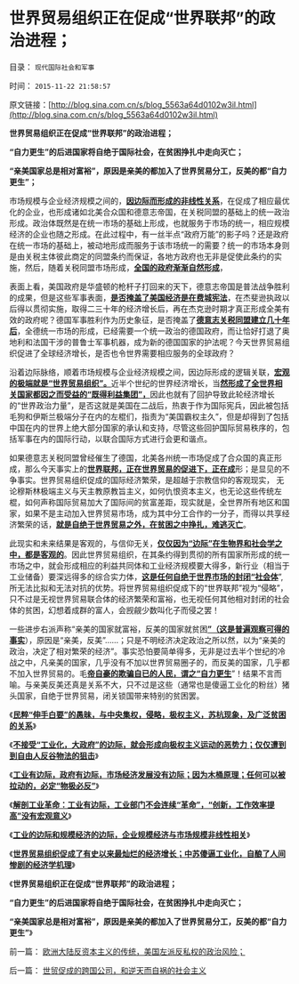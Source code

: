# 世界贸易组织正在促成“世界联邦”的政治进程；

目录： `现代国际社会和军事` 

时间： `2015-11-22 21:58:57` 

原文链接：[http://blog.sina.com.cn/s/blog_5563a64d0102w3il.html](http://blog.sina.com.cn/s/blog_5563a64d0102w3il.html)

**世界贸易组织正在促成“世界联邦”的政治进程；**

**“自力更生”的后进国家将自绝于国际社会，在贫困挣扎中走向灭亡；**

**“亲美国家总是相对富裕”，原因是亲美的都加入了世界贸易分工，反美的都“自力更生”；**

市场规模与企业经济规模之间的，[**因边际而形成的非线性关系**](../../../2015/11/19/工业的边际和规模经济的边际，.md)，在促成了相应最优化的企业，也形成诸如北美合众国和德意志帝国，在关税同盟的基础上的统一政治形成。政治体既然是在统一市场的基础上形成，也就服务于市场的统一，相应规模经济的企业也随之形成。在此过程中，有一丝半点“政府万能”的影子吗？还是政府在统一市场的基础上，被动地形成而服务于该市场统一的需要？统一的市场本身则是由关税主体彼此商定的同盟条约而保证，各地方政府也无非是促使此条约的实施，然后，随着关税同盟市场形成，[**全国的政府渐渐自然形成**](../../../2009/7/12/法律共同利益框架下的统一是真正稳定的统一.md)，

表面上看，美国政府是华盛顿的枪杆子打回来的天下，德意志帝国是普法战争胜利的成果，但是这些军事表面，[**是否掩盖了美国经济是在费城宪法**](../../../2015/4/4/费城会议中，华盛顿和杰斐逊路线的妥协；.md)，在杰斐逊执政以后得以贯彻实施，取得二三十年的经济增长后，再在杰克逊时期才真正形成全美有效的政府呢？德国军事胜利作为历史象征，是否掩盖了[**德意志关税同盟建立几十年后**](../../../2014/3/8/印度中国的衰落，与美国德国崛起，两者间的共同机理.md)，全德统一市场的形成，已经需要一个统一政治的德国政府，而让恰好打退了奥地利和法国干涉的普鲁士军事机器，成为新的德国国家的护法呢？今天世界贸易组织促进了全球经济增长，是否也令世界需要相应服务的全球政府？

沿着边际脉络，顺着市场规模与企业经济规模之间，因边际形成的逻辑关联，[**宏观的极端就是“世界贸易组织”。**](../../../2015/11/20/世贸促成的跨国公司，和逆天而自祸的社会主义.md)近半个世纪的世界经济增长，当[**然形成了全世界相关国家都因之而受益的“既得利益集团”，**](../../../2014/11/11/二战后的雅尔塔景气，局限性和经济增长边际.md)因此也就有了回护导致此轮经济增长的“世界政治力量”，是否这就是美国在二战后，热衷于作为国际宪兵，因此被包括毛狗和伊斯兰极端分子在内的左棍们，指责为“美国霸权主久”，但是却得到了包括中国在内的世界上绝大部分国家的承认和支持，尽管这些回护国际贸易秩序的，包括军事在内的国际行动，以联合国际方式进行会更和谐点。

如果德意志关税同盟曾经催生了德国，北美各州统一市场促成了合众国的真正形成，那么今天事实上的[**世界联邦，正在世界贸易的促进下，正在成**](../../../2011/4/2/国民主权原理维系了世界和平.md)形；是显见的不争事实。世界贸易组织促成的国际经济繁荣，是超越于宗教信仰的客观现实，
无论穆斯林极端主义与天主教原教旨主义，如何仇恨资本主义，也无论这些传统左棍，如何声称国际贸易加大了国际间的贫富差距，现实就是，全世界所有地区和国家，如果不是主动加入世界贸易市场，成为其中分工合作的一分子，而得以共享经济繁荣的话，[**就是自绝于世界贸易之外，在贫困之中挣扎，难逃灭亡**](../../../2011/1/18/美国不会支持中国“颜色革命”.md)。

此现实和未来结果是客观的，与信仰无关，[**仅仅因为“边际”在生物界和社会学之中，都是客观的**](../../../2015/11/17/工业有边际，政府有边际，市场经济发展没有边际；.md)。因此世界贸易组织，在其条约得到贯彻的所有国家所形成的统一市场之中，就会形成相应的利益共同体和工业经济规模要大得多，新行业（相当于工业储备）要深远得多的综合实力体，[**这是任何自绝于世界市场的封闭“社会体**](../../../2012/1/23/越是大国越依赖内需，越不能闭关锁国,越依赖于市场经济.md)”,所无法比拟和无法对抗的优势。将世界贸易组织促成下的“世界联邦”视为“侵略”，只不过是无视世界贸易联合体的经济繁荣和富裕，也无视任何其他相对封闭的社会体的贫困，幻想着成群的富人，会觊觎少数叫化子而侵之罢！

一些进步右派声称“亲美的国家就富裕，反美的国家就贫困[**”（这是普遍观察可得的事实**](../../../2014/1/4/社会经济的富裕与民主和国家大小的关系；.md)），原因是“亲美，反美”……；只是不明经济决定政治之所以然，以为“亲美的政治，决定了相对繁荣的经济”。事实恐怕要简单得多，无非是过去半个世纪的冷战之中，凡亲美的国家，几乎没有不加以世界贸易圈子的，而反美的国家，几乎都不加入世界贸易的。毛[**帝自豪的欺骗自已的人民，谓之“自力更生**](../../../2009/12/25/自力更生国防建设是小农意识历史经验.md)”！结果不言而喻。与亲美反美还真是关系不大，只不过是这些（通常也是傻逼工业化的粉丝）猪头国家，自绝于世界贸易，闭关锁国带来特别的贫困罢。

《[**民粹“伸手白要”的愚昧，与中央集权，侵略，极权主义，苏杭现象，及广泛贫困的关系**](../../../2015/11/14/穷人和穷地方脱困的基本条件.md)》

《[**不接受“工业化，大政府”的边际，就会形成向极权主义运动的恶势力；仅仅遭到到自由人反谷物法的狙击**](../../../2015/11/16/不接受“工业化，大政府”的边际，就形成极权主义的恶势力；.md)》

《[**工业有边际，政府有边际，市场经济发展没有边际；因为木桶原理；任何可以被拉动的，必定“物极必反”**](../../../2015/11/17/工业有边际，政府有边际，市场经济发展没有边际；.md)》

《[**解剖工业革命：工业有边际，工业部门不会连续“革命”，“创新，工作效率提高”没有宏观意义**](../../../2015/11/18/所有政府干预的政治行为，全部有边际，物极必反！.md)》

《[**工业的边际和规模经济的边际，企业规模经济与市场规模非线性相关**](../../../2015/11/19/工业的边际和规模经济的边际，.md)》

《[**世界贸易组织促成了有史以来最灿烂的经济增长；中苏傻逼工业化，自酿了人间惨剧的经济学机理**](../../../2015/11/20/世贸促成的跨国公司，和逆天而自祸的社会主义.md)》

《**世界贸易组织正在促成“世界联邦”的政治进程；**

**“自力更生”的后进国家将自绝于国际社会，在贫困挣扎中走向灭亡；**

**“亲美国家总是相对富裕”，原因是亲美的都加入了世界贸易分工，反美的都“自力更生”**》

前一篇： [欧洲大陆反资本主义的传统，美国左派反私权的政治风险；](../../../2015/11/23/欧洲大陆反资本主义的传统，美国左派反私权的政治风险；.md)

后一篇： [世贸促成的跨国公司，和逆天而自祸的社会主义](../../../2015/11/20/世贸促成的跨国公司，和逆天而自祸的社会主义.md)

